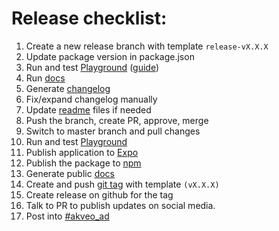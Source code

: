 # Release checklist:

1. Create a new release branch with template `release-vX.X.X`
2. Update package version in package.json
3. Run and test [Playground](src/playground) ([guide](CONTRIBUTING.md#run))
4. Run [docs](docs)
5. Generate [changelog](https://github.com/conventional-changelog/conventional-changelog/tree/master/packages/conventional-changelog-cli)
6. Fix/expand changelog manually
7. Update [readme](README.md) files if needed
8. Push the branch, create PR, approve, merge
9. Switch to master branch and pull changes
10. Run and test [Playground](src/playground)
11. Publish application to [Expo](https://docs.expo.io/versions/latest/workflow/publishing)
13. Publish the package to [npm](https://docs.npmjs.com/getting-started/publishing-npm-packages)
12. Generate public [docs](docs/DEV_DOCS.md)
14. Create and push [git tag](https://git-scm.com/book/en/v2/Git-Basics-Tagging) with template `(vX.X.X)`
15. Create release on github for the tag
16. Talk to PR to publish updates on social media.
17. Post into [#akveo_ad](https://akveo.slack.com/messages/C6AGWCWMU/)